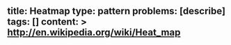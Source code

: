 title: Heatmap
type: pattern
problems: [describe]
tags: []
content: >
    http://en.wikipedia.org/wiki/Heat_map
---

